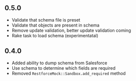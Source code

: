 ## 0.5.0

* Validate that schema file is preset
* Validate that objects are present in schema
* Remove update validation, better update validation coming
* Rake task to load schema (experimentatal)

## 0.4.0

* Added ability to dump schema from Salesforce
* Use schema to determine which fields are required
* Removed `RestforceMock::Sandbox.add_required` method
